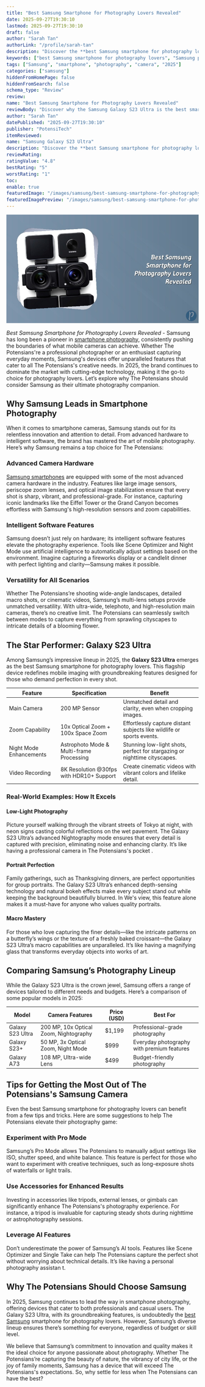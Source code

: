 ```yaml
---
title: "Best Samsung Smartphone for Photography Lovers Revealed"
date: 2025-09-27T19:30:10
lastmod: 2025-09-27T19:30:10
draft: false
author: "Sarah Tan"
authorLink: "/profile/sarah-tan"
description: "Discover the **best Samsung smartphone for photography lovers**! Explore top models with stunning cameras, advanced features, and pro-level photo quality."
keywords: ["best Samsung smartphone for photography lovers", "Samsung photography smartphones 2025", "top Samsung camera phones for photographers"]
tags: ["Samsung", "smartphone", "photography", "camera", "2025"]
categories: ["samsung"]
hiddenFromHomePage: false
hiddenFromSearch: false
schema_type: "Review"
review:
name: "Best Samsung Smartphone for Photography Lovers Revealed"
reviewBody: "Discover why the Samsung Galaxy S23 Ultra is the best smartphone for photography lovers in 2025. With its groundbreaking 200 MP camera, advanced AI features, and seamless user experience, it’s the top choice for capturing professional-grade photos and videos."
author: "Sarah Tan"
datePublished: "2025-09-27T19:30:10"
publisher: "PotensiTech"
itemReviewed:
name: "Samsung Galaxy S23 Ultra"
description: "Discover the **best Samsung smartphone for photography lovers**! Explore top models with stunning cameras, advanced features, and pro-level photo quality."
reviewRating:
ratingValue: "4.8"
bestRating: "5"
worstRating: "1"
toc:
enable: true
featuredImage: "/images/samsung/best-samsung-smartphone-for-photography-lovers-revealed.jpg"
featuredImagePreview: "/images/samsung/best-samsung-smartphone-for-photography-lovers-revealed.jpg"
---
```


![Best Samsung Smartphone for Photography Lovers Revealed](/images/samsung/best-samsung-smartphone-for-photography-lovers-revealed.jpg)


*Best Samsung Smartphone for Photography Lovers Revealed* - Samsung has long been a pioneer in [smartphone photography](/samsung/authentic-samsung-smartphone-photography-gear), consistently pushing the boundaries of what mobile cameras can achieve. Whether The Potensians're a professional photographer or an enthusiast capturing everyday moments, Samsung's devices offer unparalleled features that cater to all The Potensians's creative needs. In 2025, the brand continues to dominate the market with cutting-edge technology, making it the go-to choice for photography lovers. Let’s explore why The Potensians should consider Samsung as their ultimate photography companion.

## Why Samsung Leads in Smartphone Photography

When it comes to smartphone cameras, Samsung stands out for its relentless innovation and attention to detail. From advanced hardware to intelligent software, the brand has mastered the art of mobile photography.  Here’s why Samsung remains a top choice for The Potensians:

### Advanced Camera Hardware

[Samsung smartphones](/samsung/affordable-samsung-smartphones) are equipped with some of the most advanced camera hardware in the industry. Features like large image sensors, periscope zoom lenses, and optical image stabilization ensure that every shot is sharp, vibrant, and professional-grade. For instance, capturing iconic landmarks like the Eiffel Tower or the Grand Canyon becomes effortless with Samsung's high-resolution sensors and zoom capabilities.

### Intelligent Software Features

Samsung doesn’t just rely on hardware; its intelligent software features elevate the photography experience. Tools like Scene Optimizer and Night Mode use artificial intelligence to automatically adjust settings based on the environment. Imagine capturing a fireworks display or a candlelit dinner with perfect lighting and clarity—Samsung makes it possible.

### Versatility for All Scenarios

Whether The Potensians’re shooting wide-angle landscapes, detailed macro shots, or cinematic videos, Samsung’s multi-lens setups provide unmatched versatility. With ultra-wide, telephoto, and high-resolution main cameras, there’s no creative limit. The Potensians can seamlessly switch between modes to capture everything from sprawling cityscapes to intricate details of a blooming flower.

## The Star Performer: Galaxy S23 Ultra

Among Samsung’s impressive lineup in 2025, the __Galaxy S23 Ultra__ emerges as the best Samsung smartphone for photography lovers. This flagship device redefines mobile imaging with groundbreaking features designed for those who demand perfection in every shot.

<div class="table-responsive">
<table class="html-table">
<thead>
<tr>
<th>Feature</th>
<th>Specification</th>
<th>Benefit</th>
</tr>
</thead>
<tbody>
<tr>
<td>Main Camera</td>
<td>200 MP Sensor</td>
<td>Unmatched detail and clarity, even when cropping images.</td>
</tr>
<tr>
<td>Zoom Capability</td>
<td>10x Optical Zoom + 100x Space Zoom</td>
<td>Effortlessly capture distant subjects like wildlife or sports events.</td>
</tr>
<tr>
<td>Night Mode Enhancements</td>
<td>Astrophoto Mode & Multi-frame Processing</td>
<td>Stunning low-light shots, perfect for stargazing or nighttime cityscapes.</td>
</tr>
<tr>
<td>Video Recording</td>
<td>8K Resolution @30fps with HDR10+ Support</td>
<td>Create cinematic videos with vibrant colors and lifelike detail.</td>
</tr>
</tbody>
</table>
</div>

### Real-World Examples: How It Excels

#### Low-Light Photography

Picture yourself walking through the vibrant streets of Tokyo at night, with neon signs casting colorful reflections on the wet pavement. The Galaxy S23 Ultra’s advanced Nightography mode ensures that every detail is captured with precision, eliminating noise and enhancing clarity. It’s like having a professional camera in The Potensians's pocket .

#### Portrait Perfection

Family gatherings, such as Thanksgiving dinners, are perfect opportunities for group portraits. The Galaxy S23 Ultra’s enhanced depth-sensing technology and natural bokeh effects make every subject stand out while keeping the background beautifully blurred. In We's view, this feature alone makes it a must-have for anyone who values quality portraits.

#### Macro Mastery

For those who love capturing the finer details—like the intricate patterns on a butterfly’s wings or the texture of a freshly baked croissant—the Galaxy S23 Ultra’s macro capabilities are unparalleled. It’s like having a magnifying glass that transforms everyday objects into works of art.

## Comparing Samsung’s Photography Lineup

While the Galaxy S23 Ultra is the crown jewel, Samsung offers a range of devices tailored to different needs and budgets. Here’s a comparison of some popular models in 2025:

<div class="table-responsive">
<table class="html-table">
<thead>
<tr>
<th>Model</th>
<th>Camera Features</th>
<th>Price (USD)</th>
<th>Best For</th>
</tr>
</thead>
<tbody>
<tr>
<td>Galaxy S23 Ultra</td>
<td>200 MP, 10x Optical Zoom, Nightography</td>
<td>$1,199</td>
<td>Professional-grade photography</td>
</tr>
<tr>
<td>Galaxy S23+</td>
<td>50 MP, 3x Optical Zoom, Night Mode</td>
<td>$999</td>
<td>Everyday photography with premium features</td>
</tr>
<tr>
<td>Galaxy A73</td>
<td>108 MP, Ultra-wide Lens</td>
<td>$499</td>
<td>Budget-friendly photography</td>
</tr>
</tbody>
</table>
</div>

## Tips for Getting the Most Out of The Potensians's Samsung Camera

Even the best Samsung smartphone for photography lovers can benefit from a few tips and tricks. Here are some suggestions to help The Potensians elevate their photography game:

### Experiment with Pro Mode

Samsung’s Pro Mode allows The Potensians to manually adjust settings like ISO, shutter speed, and white balance. This feature is perfect for those who want to experiment with creative techniques, such as long-exposure shots of waterfalls or light trails.

### Use Accessories for Enhanced Results

Investing in accessories like tripods, external lenses, or gimbals can significantly enhance The Potensians's photography experience. For instance, a tripod is invaluable for capturing steady shots during nighttime or astrophotography sessions.

### Leverage AI Features

Don’t underestimate the power of Samsung’s AI tools. Features like Scene Optimizer and Single Take can help The Potensians capture the perfect shot without worrying about technical details. It’s like having a personal photography assistan t.

## Why The Potensians Should Choose Samsung

In 2025, Samsung continues to lead the way in smartphone photography, offering devices that cater to both professionals and casual users. The Galaxy S23 Ultra, with its groundbreaking features, is undoubtedly the [best Samsung](/samsung/best-samsung-gadgets-for-budget-buyers) smartphone for photography lovers. However, Samsung’s diverse lineup ensures there’s something for everyone, regardless of budget or skill level.

We believe that Samsung’s commitment to innovation and quality makes it the ideal choice for anyone passionate about photography. Whether The Potensians’re capturing the beauty of nature, the vibrancy of city life, or the joy of family moments, Samsung has a device that will exceed The Potensians's expectations. So, why settle for less when The Potensians can have the best?